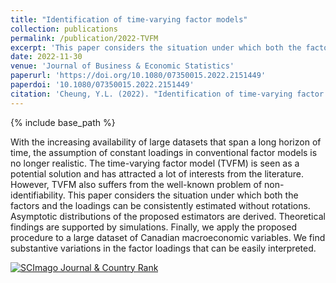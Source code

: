 ```yaml
---
title: "Identification of time-varying factor models"
collection: publications
permalink: /publication/2022-TVFM
excerpt: 'This paper considers the situation under which both the factors and the loadings of TVFM can be consistently estimated without rotations.'
date: 2022-11-30
venue: 'Journal of Business & Economic Statistics'
paperurl: 'https://doi.org/10.1080/07350015.2022.2151449'
paperdoi: '10.1080/07350015.2022.2151449'
citation: 'Cheung, Y.L. (2022). "Identification of time-varying factor models" <i>Journal of Business & Economic Statistics</i>, accepted.'
---
```

{% include base_path %}

With the increasing availability of large datasets that span a long horizon of time, the assumption of constant loadings in conventional factor models is no longer realistic. The time-varying factor model (TVFM) is seen as a potential solution and has attracted a lot of interests from the literature. However, TVFM also suffers from the well-known problem of non-identifiability. This paper considers the situation under which both the factors and the loadings can be consistently estimated without rotations. Asymptotic distributions of the proposed estimators are derived. Theoretical findings are supported by simulations. Finally, we apply the proposed procedure to a large dataset of Canadian macroeconomic variables. We find substantive variations in the factor loadings that can be easily interpreted.


<a href="https://www.scimagojr.com/journalsearch.php?q=27162&amp;tip=sid&amp;exact=no" title="SCImago Journal &amp; Country Rank"><img border="0" src="https://www.scimagojr.com/journal_img.php?id=27162" alt="SCImago Journal &amp; Country Rank"  /></a>

